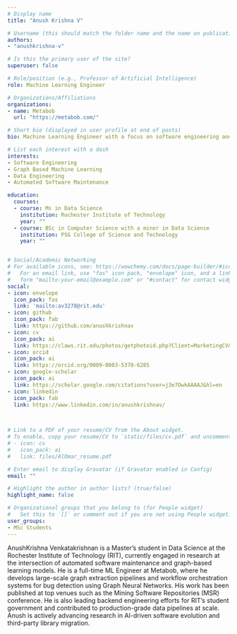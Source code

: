 ```yaml
---
# Display name
title: "Anush Krishna V"

# Username (this should match the folder name and the name on publications)
authors:
- "anushkrishna-v"

# Is this the primary user of the site?
superuser: false

# Role/position (e.g., Professor of Artificial Intelligence)
role: Machine Learning Engineer

# Organizations/Affiliations
organizations:
- name: Metabob
  url: "https://metabob.com/"

# Short bio (displayed in user profile at end of posts)
bio: Machine Learning Engineer with a focus on software engineering and data science.

# List each interest with a dash
interests:
- Software Engineering
- Graph Based Machine Learning
- Data Engineering
- Automated Software Maintenance

education:
  courses:
  - course: Ms in Data Science
    institution: Rochester Institute of Technology
    year: ""
  - course: BSc in Computer Science with a minor in Data Science
    institution: PSG College of Science and Technology
    year: ""


# Social/Academic Networking
# For available icons, see: https://wowchemy.com/docs/page-builder/#icons
#   For an email link, use "fas" icon pack, "envelope" icon, and a link in the
#   form "mailto:your-email@example.com" or "#contact" for contact widget.
social:
- icon: envelope
  icon_pack: fas
  link: 'mailto:av3278@rit.edu'
- icon: github
  icon_pack: fab
  link: https://github.com/anushkrishnav
- icon: cv
  icon_pack: ai
  link: https://claws.rit.edu/photos/getphotoid.php?Client=MarketingCV&UN=mwmvse&HASH=df8ae73f895634f5802b558493bc200338a56d91&T=1642625696
- icon: orcid
  icon_pack: ai
  link: https://orcid.org/0009-0003-5370-6285
- icon: google-scholar
  icon_pack: ai
  link: https://scholar.google.com/citations?user=j3e7OwkAAAAJ&hl=en
- icon: linkedin
  icon_pack: fab
  link: https://www.linkedin.com/in/anushkrishnav/


  
# Link to a PDF of your resume/CV from the About widget.
# To enable, copy your resume/CV to `static/files/cv.pdf` and uncomment the lines below.
# - icon: cv
#   icon_pack: ai
#   link: files/AlOmar_resume.pdf

# Enter email to display Gravatar (if Gravatar enabled in Config)
email: ""

# Highlight the author in author lists? (true/false)
highlight_name: false

# Organizational groups that you belong to (for People widget)
#   Set this to `[]` or comment out if you are not using People widget.
user_groups:
- MSc Students
---
```


AnushKrishna Venkatakrishnan is a Master’s student in Data Science at the Rochester Institute of Technology (RIT), currently engaged in research at the intersection of automated software maintenance and graph-based learning models. He is a full-time ML Engineer at Metabob, where he develops large-scale graph extraction pipelines and workflow orchestration systems for bug detection using Graph Neural Networks. His work has been published at top venues such as the Mining Software Repositories (MSR) conference. He is also leading backend engineering efforts for RIT’s student government and contributed to production-grade data pipelines at scale. Anush is actively advancing research in AI-driven software evolution and third-party library migration.
